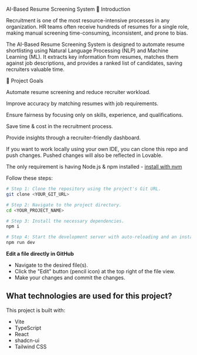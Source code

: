 AI-Based Resume Screening System
📌 Introduction

Recruitment is one of the most resource-intensive processes in any organization.
HR teams often receive hundreds of resumes for a single role, making manual screening time-consuming, inconsistent, and prone to bias.

The AI-Based Resume Screening System is designed to automate resume shortlisting using Natural Language Processing (NLP) and Machine Learning (ML).
It extracts key information from resumes, matches them against job descriptions, and provides a ranked list of candidates, saving recruiters valuable time.

🎯 Project Goals

Automate resume screening and reduce recruiter workload.

Improve accuracy by matching resumes with job requirements.

Ensure fairness by focusing only on skills, experience, and qualifications.

Save time & cost in the recruitment process.

Provide insights through a recruiter-friendly dashboard.

If you want to work locally using your own IDE, you can clone this repo and push changes. Pushed changes will also be reflected in Lovable.

The only requirement is having Node.js & npm installed - [install with nvm](https://github.com/nvm-sh/nvm#installing-and-updating)

Follow these steps:

```sh
# Step 1: Clone the repository using the project's Git URL.
git clone <YOUR_GIT_URL>

# Step 2: Navigate to the project directory.
cd <YOUR_PROJECT_NAME>

# Step 3: Install the necessary dependencies.
npm i

# Step 4: Start the development server with auto-reloading and an instant preview.
npm run dev
```

**Edit a file directly in GitHub**

- Navigate to the desired file(s).
- Click the "Edit" button (pencil icon) at the top right of the file view.
- Make your changes and commit the changes.


## What technologies are used for this project?

This project is built with:

- Vite
- TypeScript
- React
- shadcn-ui
- Tailwind CSS

